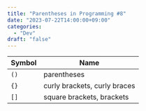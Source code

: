 ```yaml
---
title: "Parentheses in Programming #8"
date: "2023-07-22T14:00:00+09:00"
categories:
  - "Dev"
draft: "false"
---
```


| Symbol | Name           |
|--------|--------------- |
| `()`   | parentheses    |
| `{}`   | curly brackets, curly braces |
| `[]`   | square brackets, brackets    |
